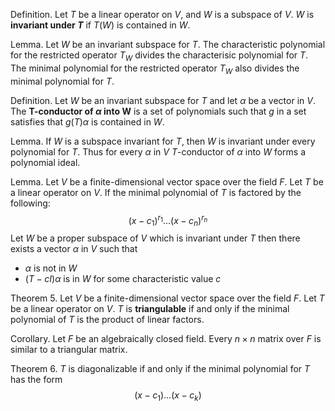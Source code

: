 Definition.
Let $T$ be a linear operator on $V$, and $W$ is a subspace of $V$. $W$ is **invariant under $T$** if $T(W)$ is contained in $W$.

Lemma.
Let $W$ be an invariant subspace for $T$. The characteristic polynomial for the restricted operator $T_W$ divides the characterisic polynomial for $T$. The minimal polynomial for the restricted operator $T_W$ also divides the minimal polynomial for $T$.

Definition.
Let $W$ be an invariant subspace for $T$ and let $\alpha$ be a vector in $V$.
The **T-conductor of $\alpha$ into W** is a set of polynomials such that $g$ in a set satisfies that $g(T)\alpha$ is contained in $W$.

Lemma.
If $W$ is a subspace invariant for $T$, then $W$ is invariant under every polynomial for $T$. Thus for every $\alpha$ in $V$ $T$-conductor of $\alpha$ into $W$ forms a polynomial ideal.

Lemma.
Let $V$ be a finite-dimensional vector space over the field $F$. Let $T$ be a linear operator on $V$. If the minimal polynomial of $T$ is factored by the following:
$$
(x-c_1)^{r_1} \dots (x-c_n)^{r_n}
$$
Let $W$ be a proper subspace of $V$ which is invariant under $T$ then there exists a vector $\alpha$ in $V$ such that
- $\alpha$ is not in $W$
- $(T-cI)\alpha$ is in $W$ for some characteristic value $c$

Theorem 5.
Let $V$ be a finite-dimensional vector space over the field $F$. Let $T$ be a linear operator on $V$. $T$ is **triangulable** if and only if the minimal polynomial of $T$ is the product of linear factors.

Corollary.
Let $F$ be an algebraically closed field. Every $n \times n$ matrix over $F$ is similar to a triangular matrix.

Theorem 6.
$T$ is diagonalizable if and only if the minimal polynomial for $T$ has the form
$$
(x-c_1) \dots (x-c_k)
$$
